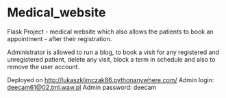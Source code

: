 # Medical_website
Flask Project - medical website which also allows the patients to book an appointment - after their registration.

Administrator is allowed to run a blog, to book a visit for any registered and unregistered patient, delete any visit, block a term in schedule and also to remove the user account.

Deployed on http://lukaszklimczak86.pythonanywhere.com/
Admin login: deecam61@02.tml.waw.pl 
Admin password: deecam
